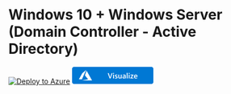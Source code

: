 # Windows 10 + Windows Server (Domain Controller - Active Directory)

[![Deploy to Azure](https://aka.ms/deploytoazurebutton)](https://portal.azure.com/#create/Microsoft.Template/uri/https%3A%2F%2Fraw.githubusercontent.com%2FOTRF%2Fblacksmith%2Fmaster%2Ftemplates%2Fazure%2FWin10-DC%2Fazuredeploy.json) [![Visualize](https://raw.githubusercontent.com/Azure/azure-quickstart-templates/master/1-CONTRIBUTION-GUIDE/images/visualizebutton.png)](http://armviz.io/#/?load=https%3A%2F%2Fraw.githubusercontent.com%2FOTRF%2Fblacksmith%2Fmaster%2Ftemplates%2Fazure%2FWin10-DC%2Fazuredeploy.json)
